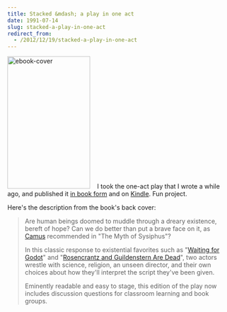 ```yaml
---
title: Stacked &mdash; a play in one act
date: 1991-07-14
slug: stacked-a-play-in-one-act
redirect_from:
  - /2012/12/19/stacked-a-play-in-one-act
---
```


<a href="http://www.amazon.com/Stacked-play-one-act-ebook/dp/B00APMOGMG" target="_blank" rel="attachment wp-att-52"><img class="wp-image-52 alignright" style="margin-right:16px;" alt="ebook-cover" src="http://sivanea.com/wp-content/uploads/2012/12/ebook-cover.jpg?w=187" width="187" height="300" /></a>I took the one-act play that I wrote a while ago, and published it <a href="http://www.amazon.com/Stacked-play-one-Daniel-Hardman/dp/1481282948" target="_blank">in book form</a> and on <a href="http://www.amazon.com/Stacked-play-one-act-ebook/dp/B00APMOGMG" target="_blank">Kindle</a>. Fun project.

Here's the description from the book's back cover:
<blockquote>Are human beings doomed to muddle through a dreary existence, bereft of hope? Can we do better than put a brave face on it, as <a class="zem_slink" title="Albert Camus" href="http://en.wikipedia.org/wiki/Albert_Camus" target="_blank" rel="wikipedia">Camus</a> recommended in "The Myth of Sysiphus"?

In this classic response to existential favorites such as "<a class="zem_slink" title="Waiting for Godot" href="http://en.wikipedia.org/wiki/Waiting_for_Godot" target="_blank" rel="wikipedia">Waiting for Godot</a>" and "<a class="zem_slink" title="Rosencrantz and Guildenstern Are Dead" href="http://en.wikipedia.org/wiki/Rosencrantz_and_Guildenstern_Are_Dead" target="_blank" rel="wikipedia">Rosencrantz and Guildenstern Are Dead</a>", two actors wrestle with science, religion, an unseen director, and their own choices about how they'll interpret the script they've been given.

Eminently readable and easy to stage, this edition of the play now includes discussion questions for classroom learning and book groups.</blockquote>
